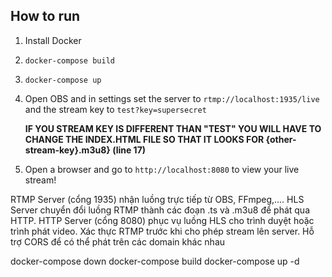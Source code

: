 ## How to run

1. Install Docker
2. `docker-compose build`
3. `docker-compose up`
4. Open OBS and in settings set the server to `rtmp://localhost:1935/live` and the stream key to `test?key=supersecret`

    **IF YOU STREAM KEY IS DIFFERENT THAN "TEST" YOU WILL HAVE TO CHANGE THE INDEX.HTML FILE SO THAT IT LOOKS FOR {other-stream-key}.m3u8} (line 17)**
6. Open a browser and go to `http://localhost:8080` to view your live stream!



RTMP Server (cổng 1935) nhận luồng trực tiếp từ OBS, FFmpeg,....
HLS Server chuyển đổi luồng RTMP thành các đoạn .ts và .m3u8 để phát qua HTTP.
HTTP Server (cổng 8080) phục vụ luồng HLS cho trình duyệt hoặc trình phát video.
Xác thực RTMP trước khi cho phép stream lên server.
Hỗ trợ CORS để có thể phát trên các domain khác nhau

docker-compose down
docker-compose build
docker-compose up -d
